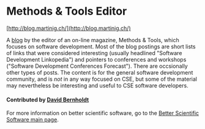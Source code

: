 # Methods & Tools Editor

[http://blog.martinig.ch/](http://blog.martinig.ch/)

A [blog](http://blog.martinig.ch/) by the editor of an on-line magazine, Methods & Tools, which focuses on software development.  Most of the blog postings are short lists of links that were considered interesting (usually headlined "Software Development Linkopedia") and pointers to conferences and workshops ("Software Development Conferences Forecast"). There are occsionally other types of posts.  The content is for the general software development community, and is *not* in any way focused on CSE, but some of the material may nevertheless be interesting and useful to CSE software developers.

#### Contributed by [David Bernholdt](http://github.com/bernhold)

For more information on better scientific software, go to the [Better Scientific Software main page](http://betterscientificsoftware.info).

<!---
Publish: yes
Categories: Development
Topics: Software engineering
Tags: blog
Level: 2
Prerequisites: WhatIsSwEngForCse.md
Aggregate: none
--->
